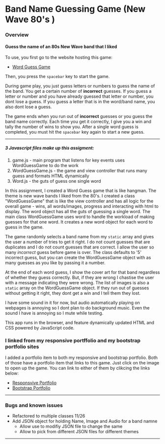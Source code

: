 # Band Name Guessing Game (New Wave 80's )

### Overview

#### Guess the name of an 80s New Wave band that I liked

To use, you first go to the website hosting this game:

* [Word Guess Game](https://plinck.github.io/WordGuessGame/)

Then, you press the `spacebar` key to start the game.

During game play, you just guess letters or numbers to guess the name of the band.  You get a certain number of __incorrect__ guesses.  If you guess a letter or number and you have already guessed that letter or number, you dont lose a guess.  If you guess a letter that is in the word/band name, you also dont lose a guess.

The game ends when you run out of __incorrect__ guesses or you guess the band name correctly.  Each time you get it correctly, I give you a win and tally the number of wins to show you.  After a single word guess is completed, you must hit the `spacebar` key again to start a new guess.

- - -
  
##### 3 Javascript files make up this assigment:

1. game.js - main program that listens for key events uses WordGuessGame to do the work
2. WordGuessGame.js - the game and view controller that runs many guess and formats HTML dynamically
3. Word.js - the guts of guess one single word

In this assignment, I created a Word Guess game that is like hangman.  The theme is new wave bands I liked from the 80's.  I created a class "WordGuessGame" that is like the view controller and has all logic for the overall game - wins, all words/images, progress and interacting with html to display.  The word object has all the guts of guessing a single word.  The main class WordGuessGame uses word to handle the workload of
making guesses for that one word.  It creates a new word object for each word to guess in the game.

The game randomly selects a band name from my `static` array and gives the user a number of tries to get it right.  I do not count guesses that are duplicates and I do not count guesses that are correct.  I allow the user so many _incorrect_ guess before game is over.  The class defaults to '5' incorrect guess, but you can create the WordGuessGame object with as many guesses as you like by passing it a number.

At the end of each word guess, I show the cover art for that band regardless of whether they guess correctly.  But, if they are wrong I chastise the user with a message indicating they were wrong.  The list of images is also a `static` array on the WordGuessGame object. If they run out of guesses without getting it right, they dont get a win and I tell them they lost.

I have some sound in it for now, but audio automatically playing on webpages is annoying so I dont plan to do background music.  Even the sound I have is annoying so I mute while testing.

This app runs in the browser, and feature dynamically updated HTML and CSS powered by JavaScript code.

### I linked from my responsive portffolio and my bootstrap portfolio sites

I added a portfolio item to both my responsive and bootstrap portfolio.  Both of those have a portfolio item that links to this game.  Just click on the image to open up the game.  You can link to either of them by clikcing the links below:

* [Responsvive Portfolio](https://plinck.github.io/Responsive-Portfolio/portfolio.html)
* [Bootstrap Portfolio](https://plinck.github.io/Bootstrap-Portfolio/portfolio.html)

- - -

### Bugs and known issues

* Refactored to multiple classes 11/26
* Add JSON object for holding Name, Image and Audio for a band namne
  * Allow use to modifiy JSON file to change the same
  * Allow to pick from different JSON files for different themes

- - -